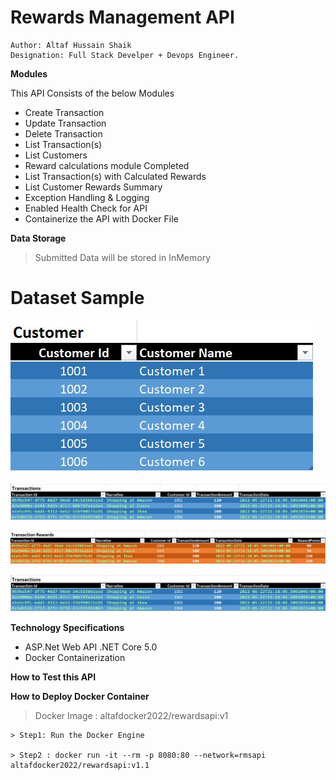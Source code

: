 # Rewards Management API
```
Author: Altaf Hussain Shaik
Designation: Full Stack Develper + Devops Engineer.
```
**Modules** 

This API Consists of the below Modules
- Create Transaction
- Update Transaction
- Delete Transaction
- List Transaction(s)
- List Customers
- Reward calculations module Completed
- List Transaction(s) with Calculated Rewards
- List Customer Rewards Summary 
- Exception Handling & Logging
- Enabled Health Check for API
- Containerize the API with Docker File

**Data Storage**
> Submitted Data will be stored in InMemory

# Dataset Sample

![This is an image](https://github.com/altafhussain2020/RewardsManagement/blob/master/assets/Images/RM_Customer.jpg)

![This is an image](https://github.com/altafhussain2020/RewardsManagement/blob/master/assets/Images/RM_Transactions.jpg)

![This is an image](https://github.com/altafhussain2020/RewardsManagement/blob/master/assets/Images/RM_TransactionRewards.jpg)

![This is an image](https://github.com/altafhussain2020/RewardsManagement/blob/master/assets/Images/RM_Transactions.jpg)

**Technology Specifications**
- ASP.Net Web API .NET Core 5.0
- Docker Containerization

**How to Test this API**

**How to Deploy Docker Container**
> Docker Image : altafdocker2022/rewardsapi:v1
```
> Step1: Run the Docker Engine

> Step2 : docker run -it --rm -p 8080:80 --network=rmsapi altafdocker2022/rewardsapi:v1.1
```

